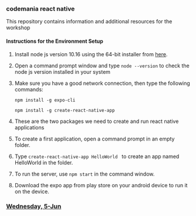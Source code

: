 ### codemania react native

This repository contains information and additional resources for the workshop



#### Instructions for the Environment Setup

1. Install node js version 10.16 using the 64-bit installer from [here](https://nodejs.org/dist/v10.16.0/node-v10.16.0-x64.msi).

2. Open a command prompt window and type `node --version` to check the node js version installed in your system

3. Make sure you have a good network connection, then type the following commands:

   `npm install -g expo-cli`

   `npm install -g create-react-native-app`

4. These are the two packages we need to create and run react native applications

5. To create a first application, open a command prompt in an empty folder.

6. Type `create-react-native-app HelloWorld `  to create an app named HelloWorld in the folder.

7. To run the server, use `npm start`  in the command window.

8. Download the expo app from play store on your android device to run it on the device.



### [Wednesday, 5-Jun](https://github.com/paravsingla/codemania-react/tree/master/Wednesday)
